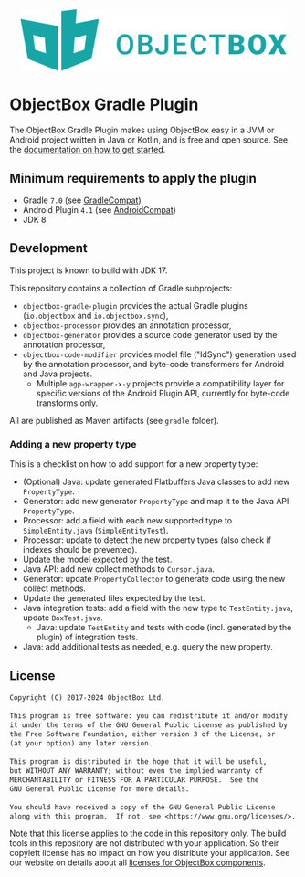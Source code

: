 <p align="center"><picture><img width="466" src="./images/objectbox-logo.png" alt="ObjectBox"></picture></p>

# ObjectBox Gradle Plugin
                            
The ObjectBox Gradle Plugin makes using ObjectBox easy in a JVM or Android project written in Java or Kotlin, 
and is free and open source. See the [documentation on how to get started](https://docs.objectbox.io/getting-started).

## Minimum requirements to apply the plugin

- Gradle `7.0` (see [GradleCompat](objectbox-gradle-plugin/src/main/kotlin/io/objectbox/gradle/util/GradleCompat.kt))
- Android Plugin `4.1` (see [AndroidCompat](objectbox-gradle-plugin/src/main/kotlin/io/objectbox/gradle/util/AndroidCompat.kt))
- JDK 8

## Development

This project is known to build with JDK 17.

This repository contains a collection of Gradle subprojects:
- `objectbox-gradle-plugin` provides the actual Gradle plugins (`io.objectbox` and `io.objectbox.sync`),
- `objectbox-processor` provides an annotation processor,
- `objectbox-generator` provides a source code generator used by the annotation processor,
- `objectbox-code-modifier` provides model file ("IdSync") generation used by the annotation processor,
  and byte-code transformers for Android and Java projects.
  - Multiple `agp-wrapper-x-y` projects provide a compatibility layer for specific versions
    of the Android Plugin API, currently for byte-code transforms only.

All are published as Maven artifacts (see `gradle` folder).
                                                
### Adding a new property type

This is a checklist on how to add support for a new property type:

-  (Optional) Java: update generated Flatbuffers Java classes to add new `PropertyType`.
-  Generator: add new generator `PropertyType` and map it to the Java API `PropertyType`.
-  Processor: add a field with each new supported type to `SimpleEntity.java` (`SimpleEntityTest`).
-  Processor: update to detect the new property types (also check if indexes should be prevented).
  - Update the model expected by the test.
-  Java API: add new collect methods to `Cursor.java`.
-  Generator: update `PropertyCollector` to generate code using the new collect methods.
  - Update the generated files expected by the test.
- Java integration tests: add a field with the new type to `TestEntity.java`, update `BoxTest.java`.
  - Java: update `TestEntity` and tests with code (incl. generated by the plugin) of integration tests.
- Java: add additional tests as needed, e.g. query the new property.
                     
## License

    Copyright (C) 2017-2024 ObjectBox Ltd.
    
    This program is free software: you can redistribute it and/or modify
    it under the terms of the GNU General Public License as published by
    the Free Software Foundation, either version 3 of the License, or
    (at your option) any later version.
    
    This program is distributed in the hope that it will be useful,
    but WITHOUT ANY WARRANTY; without even the implied warranty of
    MERCHANTABILITY or FITNESS FOR A PARTICULAR PURPOSE.  See the
    GNU General Public License for more details.
    
    You should have received a copy of the GNU General Public License
    along with this program.  If not, see <https://www.gnu.org/licenses/>.

Note that this license applies to the code in this repository only.
The build tools in this repository are not distributed with your application.
So their copyleft license has no impact on how you distribute your application.
See our website on details about all [licenses for ObjectBox components](https://objectbox.io/faq/#license-pricing).
